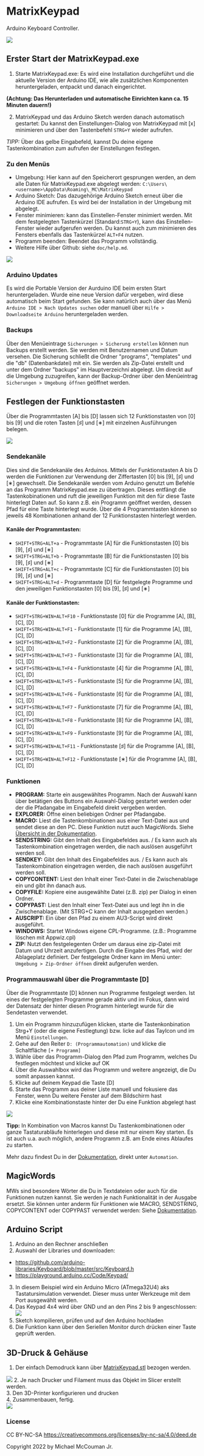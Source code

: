 # MatrixKeypad
Arduino Keyboard Controller.

<img src="https://github.com/ArduinoNanoProjects/MatrixKeypad/blob/main/screenshot1.jpg"/>


## Erster Start der MatrixKeypad.exe

1. Starte MatrixKeypad.exe: Es wird eine Installation durchgeführt und die aktuelle Version der Arduino IDE, wie alle zusätzlichen Komponenten heruntergeladen, entpackt und danach eingerichtet.

  **(Achtung: Das Herunterladen und automatische Einrichten kann ca. 15 Minuten dauern!)**

2. MatrixKeypad und das Arduino Sketch werden danach automatisch gestartet: Du kannst den Einstellungen-Dialog von MatrixKeypad mit [x] minimieren und über den Tastenbefehl `STRG+Y` wieder aufrufen. 

_TIPP:_ Über das gelbe Eingabefeld, kannst Du deine eigene Tastenkombination zum aufrufen der Einstellungen festlegen.

### Zu den Menüs
- Umgebung: Hier kann auf den Speicherort gesprungen werden, an dem alle Daten für MatrixKeypad.exe abgelegt werden:
`C:\Users\<username>\AppData\Roaming\_MC\MatrixKeypad`
- Arduino Sketch: Das dazugehörige Arduino Sketch erneut über die Arduino IDE aufrufen. Es wird bei der Installation in der Umgebung mit abgelegt.
- Fenster minimieren: kann das Einstellen-Fenster minimiert werden. Mit dem festgelegten Tastenkürzel (Standard:`STRG+Y`), kann das Einstellen-Fenster wieder aufgerufen werden. Du kannst auch zum minimieren des Fensters ebenfalls das Tastenkürzel `ALT+F4` nutzen.
- Programm beenden: Beendet das Programm vollständig.
- Weitere Hilfe über Github: siehe `doc/help.md`.

<img src="https://github.com/ArduinoNanoProjects/MatrixKeypad/blob/main/screenshot3.jpg"/>

### Arduino Updates
Es wird die Portable Version der Aurduino IDE beim ersten Start heruntergeladen. 
Wurde eine neue Version dafür vergeben, wird diese automatisch beim Start gefunden. 
Sie kann natürlich auch über das Menü `Arduino IDE > Nach Updates suchen` oder manuell über `Hilfe > Downloadseite Arduino` heruntergeladen werden.

### Backups 
Über den Menüeintrage `Sicherungen > Sicherung erstellen` können nun Backups erstellt werden. Sie werden mit Benutzernamen und Datum versehen. Die Sicherung schließt die Ordner "programs", "templates" und die "db" (Datenbankdatei) mit ein. Sie werden als Zip-Datei erstellt und unter dem Ordner "backups" im Hauptverzeichni abgelegt. Um direckt auf die Umgebung zuzugreifen, kann der Backup-Ordner über den Menüeintrag `Sicherungen > Umgebung öffnen` geöffnet werden.



## Festlegen der Funktionstasten

Über die Programmtasten [A] bis [D] lassen sich 12 Funktionstasten von [0] bis [9] und die roten Tasten [&#9839;] und [&lowast;] mit einzelnen Ausführungen belegen.

<img src="https://github.com/ArduinoNanoProjects/MatrixKeypad/blob/main/screenshot4.jpg"/>


### Sendekanäle

Dies sind die Sendekanäle des Arduinos. Mittels der Funktionstasten A bis D werden die Funktionen zur Verwendung der Ziffertasten [0] bis [9], [&#9839;] und [&lowast;] gewechselt. Die Sendekanäle werden vom Arduino genutzt um Befehle an das Programm MatrixKeypad.exe zu übertragen. Dieses entfängt die Tastenkobinationen und ruft die jeweiligen Funktion mit den für diese Taste hinterlegt Daten auf. So kann z.B. ein Programm geöffnet werden, dessen Pfad für eine Taste hinterlegt wurde. Über die 4 Programmtasten können so jeweils 48 Kombinationen anhand der 12 Funktionstasten hinterlegt werden.

#### Kanäle der Programmtasten:
- `SHIFT+STRG+ALT+a` - Programmtaste [A] für die Funktionstasten [0] bis [9], [&#9839;] und [&lowast;]<br>
- `SHIFT+STRG+ALT+b` - Programmtaste [B] für die Funktionstasten [0] bis [9], [&#9839;] und [&lowast;]<br>
- `SHIFT+STRG+ALT+c` - Programmtaste [C] für die Funktionstasten [0] bis [9], [&#9839;] und [&lowast;]<br>
- `SHIFT+STRG+ALT+d` - Programmtaste [D] für festgelegte Programme und den jeweiligen Funktionstasten [0] bis [9], [&#9839;] und [&lowast;]<br>

#### Kanäle der Funktionstasten:
- `SHIFT+STRG+WIN+ALT+F10` - Funktionstaste [0] für die Programme [A], [B], [C], [D] <br>
- `SHIFT+STRG+WIN+ALT+F1` - Funktionstaste [1] für die Programme [A], [B], [C], [D] <br>
- `SHIFT+STRG+WIN+ALT+F2` - Funktionstaste [2] für die Programme [A], [B], [C], [D] <br>
- `SHIFT+STRG+WIN+ALT+F3` - Funktionstaste [3] für die Programme [A], [B], [C], [D] <br>
- `SHIFT+STRG+WIN+ALT+F4` - Funktionstaste [4] für die Programme [A], [B], [C], [D] <br>
- `SHIFT+STRG+WIN+ALT+F5` - Funktionstaste [5] für die Programme [A], [B], [C], [D] <br>
- `SHIFT+STRG+WIN+ALT+F6` - Funktionstaste [6] für die Programme [A], [B], [C], [D] <br>
- `SHIFT+STRG+WIN+ALT+F7` - Funktionstaste [7] für die Programme [A], [B], [C], [D] <br>
- `SHIFT+STRG+WIN+ALT+F8` - Funktionstaste [8] für die Programme [A], [B], [C], [D] <br>
- `SHIFT+STRG+WIN+ALT+F9` - Funktionstaste [9] für die Programme [A], [B], [C], [D] <br>
- `SHIFT+STRG+WIN+ALT+F11` - Funktionstaste [&#9839;] für die Programme [A], [B], [C], [D] <br>
- `SHIFT+STRG+WIN+ALT+F12` - Funktionstaste [&lowast;] für die Programme [A], [B], [C], [D] <br>

### Funktionen
- **PROGRAM:** Starte ein ausgewähltes Programm. Nach der Auswahl kann über betätigen des Buttons ein Auswahl-Dialog gestartet werden oder der die Pfadangabe im Eingabefeld direkt vergeben werden.
- **EXPLORER:** Öffne einen beliebigen Ordner per Pfadangabe.
- **MACRO:** Liest die Tastenkombinationen aus einer Text-Datei aus und sendet diese an den PC. Diese Funktion nutzt auch MagicWords. Siehe <a href="https://github.com/ArduinoNanoProjects/MatrixKeypad/blob/main/doc/help.md">Übersicht in der Dokumentation</a>.
- **SENDSTRING:** Gibt den Inhalt des Eingabefeldes aus. / Es kann auch als Tastenkombination eingetragen werden, die nach auslösen ausgeführt werden soll.
- **SENDKEY:** Gibt den Inhalt des Eingabefeldes aus. / Es kann auch als Tastenkombination eingetragen werden, die nach auslösen ausgeführt werden soll.
- **COPYCONTENT:** Liest den Inhalt einer Text-Datei in die Zwischenablage ein und gibt ihn danach aus.
- **COPYFILE:** Kopiere eine ausgewählte Datei (z.B. zip) per Dialog in einen Ordner. 
- **COPYPAST:** Liest den Inhalt einer Text-Datei aus und legt ihn in die Zwischenablage. (Mit STRG+C kann der Inhalt ausgegeben werden.)
- **AUSCRIPT:** Ein über den Pfad zu einem AU3-Script wird direkt ausgeführt.
- **WINDOWS:** Startet Windows eigene CPL-Programme. (z.B.: Programme löschen mit Appwiz.cpl)
- **ZIP:** Nutzt den festgelegenten Order um daraus eine zip-Datei mit Datum und Uhrzeit anzufertigen. Durch die Eingabe des Pfad, wird der Ablageplatz definiert. Der festgelegte Ordner kann im Menü unter: `Umgebung > Zip-Ordner öffnen` direkt aufgerufen werden.


### Programmauswahl über die Programmtaste [D]
Über die Programmtaste [D] können nun Programme festgelegt werden. Ist eines der festgelegten Programme gerade aktiv und im Fokus, dann wird der Datensatz der hinter diesen Programm hinterlegt wurde für die Sendetasten verwendet.

1. Um ein Programm hinzuzufügen klicken, starte die Tastenkonbination Strg+Y (oder die eigene Festlegtung) bzw. licke auf das TayIcon und im Menü `Einstellungen`.
2. Gehe auf den Reiter `D: (Programmautomation)` und klicke die Schaltfläche `[+ Programm]`
3. Wähle über das Programm-Dialog den Pfad zum Programm, welches Du festlegen möchtest und klicke auf OK
4. Über die Auswahlbox wird das Programm und weitere angezeigt, die Du somit anpassen kannst.
5. Klicke auf deinem Keypad die Taste [D]
6. Starte das Programm aus deiner Liste manuell und fokusiere das Fenster, wenn Du weitere Fenster auf dem Bildschirm hast
7. Klicke eine Kombinationstaste hinter der Du eine Funktion abgelegt hast

<img src="https://github.com/ArduinoNanoProjects/MatrixKeypad/blob/main/screenshot7.jpg"/>

**Tipp:** In Kombination von Macros kannst Du Tastenkombinationen oder ganze Tastaturabläufe hinterlegen und diese mit nur einem Key starten. Es ist auch u.a. auch möglich, andere Programm z.B. am Ende eines Ablaufes zu starten.

Mehr dazu findest Du in der <a href="https://github.com/ArduinoNanoProjects/MatrixKeypad/blob/main/doc/help.md#Automation">Dokumentation</a>, direkt unter `Automation`.


## MagicWords

MWs sind besondere Wörter die Du in Textdateien oder auch für die Funktionen nutzen kannst. Sie werden je nach Funktionalität in der Ausgabe ersetzt. Sie können unter anderm für Funktionen wie MACRO, SENDSTRING, COPYCONTENT oder COPYPAST verwendet werden: Siehe <a href="https://github.com/ArduinoNanoProjects/MatrixKeypad/blob/main/doc/help.md#magicwords">Dokumentation</a>.


## Arduino Script

1. Arduino an den Rechner anschließen
2. Auswahl der Libraries und downloaden:
- https://github.com/arduino-libraries/Keyboard/blob/master/src/Keyboard.h
- https://playground.arduino.cc/Code/Keypad/
3. In diesem Beispiel wird ein Arduino Micro (ATmega32U4) aks Tastatursimulation verwendet.
Dieser muss unter Werkzeuge mit dem Port ausgewählt werden.
4. Das Keypad 4x4 wird über GND und an den Pins 2 bis 9 angeschlossen: <img src="https://github.com/ArduinoNanoProjects/MatrixKeypad/blob/main/screenshot5.jpg"/>
5. Sketch kompilieren, prüfen und auf den Arduino hochladen<br>
6. Die Funktion kann über den Seriellen Monitor durch drücken einer Taste geprüft werden.



## 3D-Druck & Gehäuse

1. Der einfach Demodruck kann über <a href="https://github.com/ArduinoNanoProjects/MatrixKeypad/blob/main/3dPrint/MatrixKeypad.stl">MatrixKeypad.stl</a> bezogen werden.
<img src="https://github.com/ArduinoNanoProjects/MatrixKeypad/blob/main/screenshot6.jpg"/>
2. Je nach Drucker und Filament muss das Objekt im Slicer erstellt werden.<br>
3. Den 3D-Printer konfigurieren und drucken  <br>
4. Zusammenbauen, fertig.<br>
<img src="https://github.com/ArduinoNanoProjects/MatrixKeypad/blob/main/screenshot2.jpg"/>


### License

CC BY-NC-SA
https://creativecommons.org/licenses/by-nc-sa/4.0/deed.de

Copyright 2022 by Michael McCouman Jr.